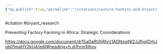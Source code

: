```yaml
---
{"dg-publish":true,"permalink":"/citations/couture-hankins-and-bryant/","created":"2025-10-23T17:42:44.896+01:00","updated":"2025-10-23T18:06:08.803+01:00"}
---
```


#citation #bryant_research 

Preventing Factory Farming in Africa: Strategic Considerations

https://docs.google.com/document/d/15aDaRUhRhrz1ADNzqiNl2JJfholOrhJub01maHY2kU4/edit#heading=h.dj1hrm1jthvy